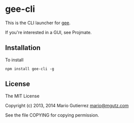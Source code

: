 # gee-cli

This is the CLI launcher for [gee](https://github.com/geejs/gee).

If you're interested in a GUI, see Projmate.

## Installation

To install

    npm install gee-cli -g

## License

The MIT License

Copyright (c) 2013, 2014 Mario Gutierrez <mario@mgutz.com>

See the file COPYING for copying permission.


